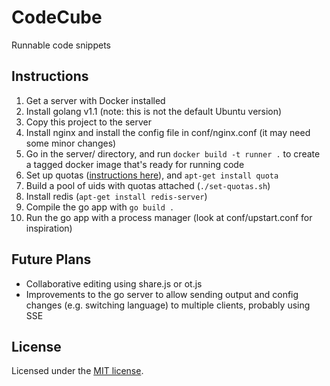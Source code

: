 # CodeCube

Runnable code snippets


## Instructions

1. Get a server with Docker installed
2. Install golang v1.1 (note: this is not the default Ubuntu version)
3. Copy this project to the server
4. Install nginx and install the config file in conf/nginx.conf (it may need
   some minor changes)
5. Go in the server/ directory, and run `docker build -t runner .` to create
   a tagged docker image that's ready for running code
6. Set up quotas ([instructions here][1]), and `apt-get install quota`
7. Build a pool of uids with quotas attached (`./set-quotas.sh`)
8. Install redis (`apt-get install redis-server`)
9. Compile the go app with `go build .`
10. Run the go app with a process manager (look at conf/upstart.conf for
   inspiration)

[1]: https://www.digitalocean.com/community/articles/how-to-enable-user-quotas


## Future Plans

- Collaborative editing using share.js or ot.js
- Improvements to the go server to allow sending output and config changes
  (e.g. switching language) to multiple clients, probably using SSE


## License
Licensed under the [MIT license](http://opensource.org/licenses/MIT).
